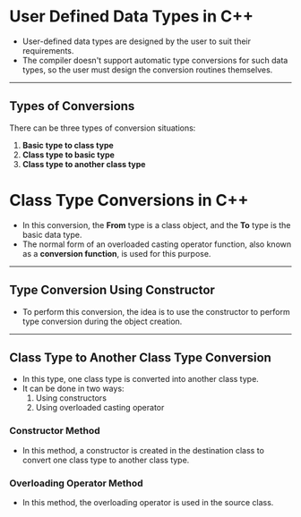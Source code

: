 # User Defined Data Types in C++

- User-defined data types are designed by the user to suit their requirements.
- The compiler doesn't support automatic type conversions for such data types, 
  so the user must design the conversion routines themselves.

---

## Types of Conversions
There can be three types of conversion situations:
1. **Basic type to class type**  
2. **Class type to basic type**  
3. **Class type to another class type**  

# Class Type Conversions in C++

- In this conversion, the **From** type is a class object, and the **To** type is the basic data type.  
- The normal form of an overloaded casting operator function, also known as a **conversion function**, is used for this purpose.

---

## Type Conversion Using Constructor
- To perform this conversion, the idea is to use the constructor to perform type conversion during the object creation.

---

## Class Type to Another Class Type Conversion
- In this type, one class type is converted into another class type.
- It can be done in two ways:
  1. Using constructors  
  2. Using overloaded casting operator  

### Constructor Method
- In this method, a constructor is created in the destination class to convert one class type to another class type.

### Overloading Operator Method
- In this method, the overloading operator is used in the source class.
